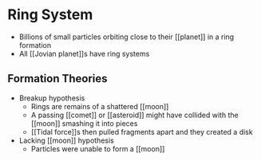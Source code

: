 # Ring System

- Billions of small particles orbiting close to their [[planet]] in a ring formation
- All [[Jovian planet]]s have ring systems

## Formation Theories

- Breakup hypothesis
  - Rings are remains of a shattered [[moon]]
  - A passing [[comet]] or [[asteroid]] might have collided with the [[moon]] smashing it into pieces
  - [[Tidal force]]s then pulled fragments apart and they created a disk
- Lacking [[moon]] hypothesis
  - Particles were unable to form a [[moon]]

